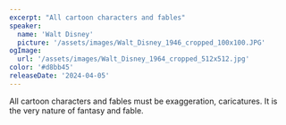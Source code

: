 ```yaml
---
excerpt: "All cartoon characters and fables"
speaker:
  name: 'Walt Disney'
  picture: '/assets/images/Walt_Disney_1946_cropped_100x100.JPG'
ogImage:
  url: '/assets/images/Walt_Disney_1964_cropped_512x512.jpg'
color: '#d8bb45'
releaseDate: '2024-04-05'
---
```

All cartoon characters and fables must be exaggeration, caricatures. It is the very nature of fantasy and fable.

